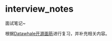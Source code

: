 
# interview_notes

面试笔记~

根据[Datawhale开源面筋](https://github.com/datawhalechina/daily-interview.git)进行复习，并补充相关内容。



